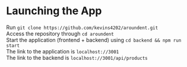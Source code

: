 # Launching the App
Run
`git clone https://github.com/kevins4202/aroundent.git`\
Access the repository through
`cd aroundent`\
Start the application (frontend + backend) using 
`cd backend && npm run start`\
The link to the application is 
`localhost://3001`\
The link to the backend is
`localhost://3001/api/products`
